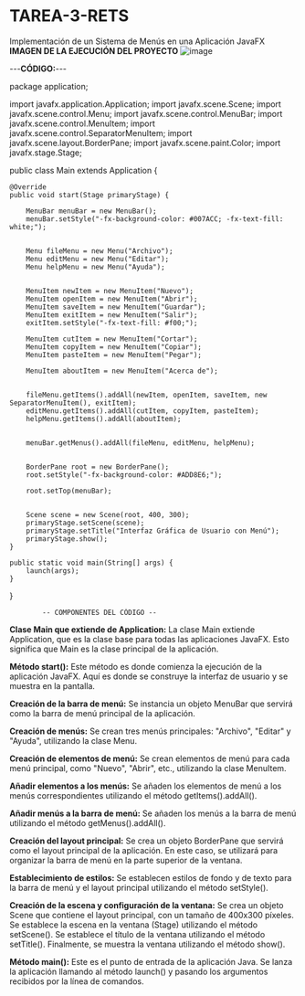 # TAREA-3-RETS
Implementación de un Sistema de Menús en una Aplicación JavaFX
**IMAGEN DE LA EJECUCIÓN DEL PROYECTO**
![image](https://github.com/ToalaSanRi/TAREA-3-RETS/assets/169106800/6af219db-b39a-492d-8312-b4fe35ea6dae)

   ---**CÓDIGO:**---
   
package application;

import javafx.application.Application;
import javafx.scene.Scene;
import javafx.scene.control.Menu;
import javafx.scene.control.MenuBar;
import javafx.scene.control.MenuItem;
import javafx.scene.control.SeparatorMenuItem;
import javafx.scene.layout.BorderPane;
import javafx.scene.paint.Color;
import javafx.stage.Stage;

public class Main extends Application {

    @Override
    public void start(Stage primaryStage) {
        
        MenuBar menuBar = new MenuBar();
        menuBar.setStyle("-fx-background-color: #007ACC; -fx-text-fill: white;");

        
        Menu fileMenu = new Menu("Archivo");
        Menu editMenu = new Menu("Editar");
        Menu helpMenu = new Menu("Ayuda");

        
        MenuItem newItem = new MenuItem("Nuevo");
        MenuItem openItem = new MenuItem("Abrir");
        MenuItem saveItem = new MenuItem("Guardar");
        MenuItem exitItem = new MenuItem("Salir");
        exitItem.setStyle("-fx-text-fill: #f00;");

        MenuItem cutItem = new MenuItem("Cortar");
        MenuItem copyItem = new MenuItem("Copiar");
        MenuItem pasteItem = new MenuItem("Pegar");

        MenuItem aboutItem = new MenuItem("Acerca de");

        
        fileMenu.getItems().addAll(newItem, openItem, saveItem, new SeparatorMenuItem(), exitItem);
        editMenu.getItems().addAll(cutItem, copyItem, pasteItem);
        helpMenu.getItems().addAll(aboutItem);

     
        menuBar.getMenus().addAll(fileMenu, editMenu, helpMenu);

        
        BorderPane root = new BorderPane();
        root.setStyle("-fx-background-color: #ADD8E6;"); 

        root.setTop(menuBar);

      
        Scene scene = new Scene(root, 400, 300);
        primaryStage.setScene(scene);
        primaryStage.setTitle("Interfaz Gráfica de Usuario con Menú");
        primaryStage.show();
    }

    public static void main(String[] args) {
        launch(args);
    }
}


            -- COMPONENTES DEL CÓDIGO --


**Clase Main que extiende de Application:**
La clase Main extiende Application, que es la clase base para todas las aplicaciones JavaFX. Esto significa que Main es la clase principal de la aplicación.

**Método start():**
Este método es donde comienza la ejecución de la aplicación JavaFX. Aquí es donde se construye la interfaz de usuario y se muestra en la pantalla.

**Creación de la barra de menú:**
Se instancia un objeto MenuBar que servirá como la barra de menú principal de la aplicación.

**Creación de menús:**
Se crean tres menús principales: "Archivo", "Editar" y "Ayuda", utilizando la clase Menu.

**Creación de elementos de menú:**
Se crean elementos de menú para cada menú principal, como "Nuevo", "Abrir", etc., utilizando la clase MenuItem.

**Añadir elementos a los menús:**
Se añaden los elementos de menú a los menús correspondientes utilizando el método getItems().addAll().

**Añadir menús a la barra de menú:**
Se añaden los menús a la barra de menú utilizando el método getMenus().addAll().

**Creación del layout principal:**
Se crea un objeto BorderPane que servirá como el layout principal de la aplicación. En este caso, se utilizará para organizar la barra de menú en la parte superior de la ventana.

**Establecimiento de estilos:**
Se establecen estilos de fondo y de texto para la barra de menú y el layout principal utilizando el método setStyle().

**Creación de la escena y configuración de la ventana:**
Se crea un objeto Scene que contiene el layout principal, con un tamaño de 400x300 píxeles.
Se establece la escena en la ventana (Stage) utilizando el método setScene().
Se establece el título de la ventana utilizando el método setTitle().
Finalmente, se muestra la ventana utilizando el método show().

**Método main():**
Este es el punto de entrada de la aplicación Java. Se lanza la aplicación llamando al método launch() y pasando los argumentos recibidos por la línea de comandos.
